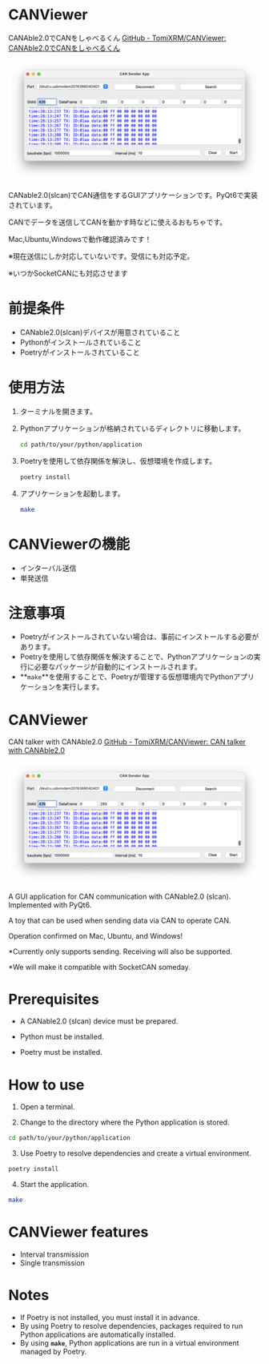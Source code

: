 
# CANViewer

CANAble2.0でCANをしゃべるくん
[GitHub - TomiXRM/CANViewer: CANAble2.0でCANをしゃべるくん](https://github.com/TomiXRM/CANViewer)

![image1.png](./asset/image1.png)

CANable2.0(slcan)でCAN通信をするGUIアプリケーションです。PyQt6で実装されています。

CANでデータを送信してCANを動かす時などに使えるおもちゃです。

Mac,Ubuntu,Windowsで動作確認済みです！

※現在送信にしか対応していないです。受信にも対応予定。

※いつかSocketCANにも対応させます

# **前提条件**

- CANable2.0(slcan)デバイスが用意されていること
- Pythonがインストールされていること
- Poetryがインストールされていること

# 使用方法

1. ターミナルを開きます。
2. Pythonアプリケーションが格納されているディレクトリに移動します。
    
    ```bash
    cd path/to/your/python/application
    ```
    
3. Poetryを使用して依存関係を解決し、仮想環境を作成します。
    
    ```bash
    poetry install
    ```
    
4. アプリケーションを起動します。
    
    ```bash
    make
    ```
    

# CANViewerの機能

- インターバル送信
- 単発送信

# **注意事項**

- Poetryがインストールされていない場合は、事前にインストールする必要があります。
- Poetryを使用して依存関係を解決することで、Pythonアプリケーションの実行に必要なパッケージが自動的にインストールされます。
- **`make`**を使用することで、Poetryが管理する仮想環境内でPythonアプリケーションを実行します。

# CANViewer

CAN talker with CANAble2.0
[GitHub - TomiXRM/CANViewer: CAN talker with CANAble2.0](https://github.com/TomiXRM/CANViewer)

![image1.png](./asset/image1.png)

A GUI application for CAN communication with CANable2.0 (slcan). Implemented with PyQt6.

A toy that can be used when sending data via CAN to operate CAN.

Operation confirmed on Mac, Ubuntu, and Windows!

*Currently only supports sending. Receiving will also be supported.

*We will make it compatible with SocketCAN someday.

# **Prerequisites**

- A CANable2.0 (slcan) device must be prepared.

- Python must be installed.

- Poetry must be installed.

# How to use

1. Open a terminal.

2. Change to the directory where the Python application is stored.

```bash
cd path/to/your/python/application
```

3. Use Poetry to resolve dependencies and create a virtual environment.

```bash
poetry install
```

4. Start the application.

```bash
make
```

# CANViewer features

- Interval transmission
- Single transmission

# **Notes**

- If Poetry is not installed, you must install it in advance.
- By using Poetry to resolve dependencies, packages required to run Python applications are automatically installed.
- By using **`make`**, Python applications are run in a virtual environment managed by Poetry.